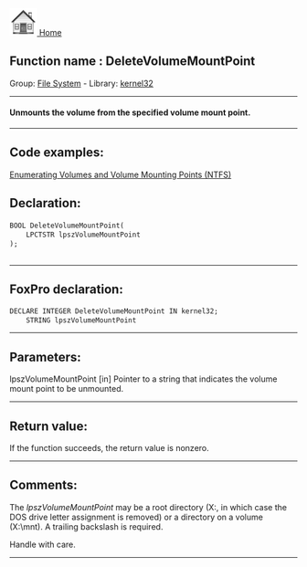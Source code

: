[<img src="../../images/home.png"> Home ](https://github.com/VFPX/Win32API)  

## Function name : DeleteVolumeMountPoint
Group: [File System](../../functions_group.md#File_System)  -  Library: [kernel32](../../libraries.md#kernel32)  
***  


#### Unmounts the volume from the specified volume mount point.
***  


## Code examples:
[Enumerating Volumes and Volume Mounting Points (NTFS)](../../samples/sample_087.md)  

## Declaration:
```foxpro  
BOOL DeleteVolumeMountPoint(
	LPCTSTR lpszVolumeMountPoint
);
  
```  
***  


## FoxPro declaration:
```foxpro  
DECLARE INTEGER DeleteVolumeMountPoint IN kernel32;
	STRING lpszVolumeMountPoint  
```  
***  


## Parameters:
lpszVolumeMountPoint 
[in] Pointer to a string that indicates the volume mount point to be unmounted.   
***  


## Return value:
If the function succeeds, the return value is nonzero.  
***  


## Comments:
The <Em>lpszVolumeMountPoint</Em> may be a root directory (X:\, in which case the DOS drive letter assignment is removed) or a directory on a volume (X:\mnt\). A trailing backslash is required.   
  
Handle with care.  
  
***  

